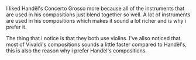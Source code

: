 I liked Handël's Concerto Grosso more because all of the instruments that are used in his compositions just blend together so well. A lot of instruments are used in his compositions which makes it sound a lot richer and is why i prefer it.

The thing that i notice is that they both use violins. I've allso noticed that most of Vivaldi's compositions sounds a little faster compared to Handël's, this is also the reason why i prefer Handël's compositions.
